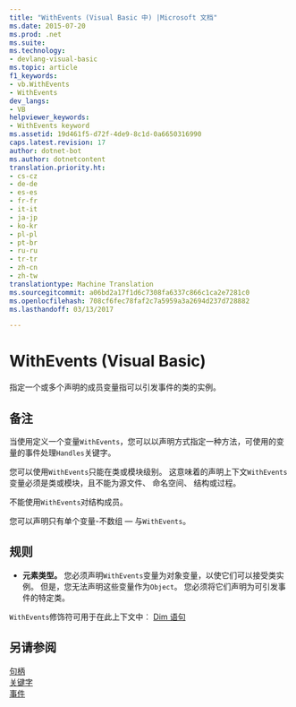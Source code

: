 ```yaml
---
title: "WithEvents (Visual Basic 中) |Microsoft 文档"
ms.date: 2015-07-20
ms.prod: .net
ms.suite: 
ms.technology:
- devlang-visual-basic
ms.topic: article
f1_keywords:
- vb.WithEvents
- WithEvents
dev_langs:
- VB
helpviewer_keywords:
- WithEvents keyword
ms.assetid: 19d461f5-d72f-4de9-8c1d-0a6650316990
caps.latest.revision: 17
author: dotnet-bot
ms.author: dotnetcontent
translation.priority.ht:
- cs-cz
- de-de
- es-es
- fr-fr
- it-it
- ja-jp
- ko-kr
- pl-pl
- pt-br
- ru-ru
- tr-tr
- zh-cn
- zh-tw
translationtype: Machine Translation
ms.sourcegitcommit: a06bd2a17f1d6c7308fa6337c866c1ca2e7281c0
ms.openlocfilehash: 708cf6fec78faf2c7a5959a3a2694d237d728882
ms.lasthandoff: 03/13/2017

---
```

# <a name="withevents-visual-basic"></a>WithEvents (Visual Basic)
指定一个或多个声明的成员变量指可以引发事件的类的实例。  
  
## <a name="remarks"></a>备注  
 当使用定义一个变量`WithEvents`，您可以以声明方式指定一种方法，可使用的变量的事件处理`Handles`关键字。  
  
 您可以使用`WithEvents`只能在类或模块级别。 这意味着的声明上下文`WithEvents`变量必须是类或模块，且不能为源文件、 命名空间、 结构或过程。  
  
 不能使用`WithEvents`对结构成员。  
  
 您可以声明只有单个变量-不数组 — 与`WithEvents`。  
  
## <a name="rules"></a>规则  
  
-   **元素类型。** 您必须声明`WithEvents`变量为对象变量，以使它们可以接受类实例。 但是，您无法声明这些变量作为`Object`。 您必须将它们声明为可引发事件的特定类。  
  
 `WithEvents`修饰符可用于在此上下文中︰ [Dim 语句](../../../visual-basic/language-reference/statements/dim-statement.md)  
  
## <a name="see-also"></a>另请参阅  
 [句柄](../../../visual-basic/language-reference/statements/handles-clause.md)   
 [关键字](../../../visual-basic/language-reference/keywords/index.md)   
 [事件](../../../visual-basic/programming-guide/language-features/events/index.md)
